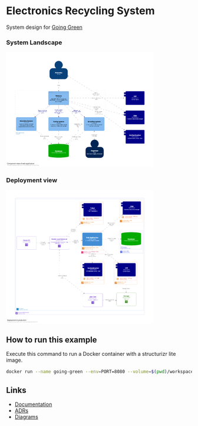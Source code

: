 # Electronics Recycling System

System design for [Going Green](https://nealford.com/katas/kata?id=GoingGreen)

### System Landscape
![Component View](workspace/.structurizr/images/Component-002-thumbnail.png)

### Deployment view
![Deployment view](workspace/.structurizr/images/Production-thumbnail.png)

## How to run this example

Execute this command to run a Docker container with a structurizr lite image.

```bash
docker run --name going-green --env=PORT=8080 --volume=$(pwd)/workspace:/usr/local/structurizr -p 8888:8080 -d structurizr/lite:latest
```

## Links

* [Documentation](http://localhost:8888/workspace/documentation)
* [ADRs](http://localhost:8888/workspace/decisions)
* [Diagrams](http://localhost:8888/workspace/explore)

